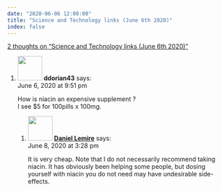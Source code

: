 ```yaml
---
date: "2020-06-06 12:00:00"
title: "Science and Technology links (June 6th 2020)"
index: false
---
```


[2 thoughts on &ldquo;Science and Technology links (June 6th 2020)&rdquo;](/lemire/blog/2020/06-06-science-and-technology-links-june-6th-2020)

<ol class="comment-list">
<li id="comment-525094" class="comment even thread-even depth-1 parent">
<div class="comment-author vcard">
<img alt src="https://secure.gravatar.com/avatar/f34b36e5ad86d34c0d87727aede8dc94?s=56&#038;d=mm&#038;r=g" srcset="https://secure.gravatar.com/avatar/f34b36e5ad86d34c0d87727aede8dc94?s=112&#038;d=mm&#038;r=g 2x" class="avatar avatar-56 photo" height="56" width="56" decoding="async" /> <b class="fn">ddorian43</b> <span class="says">says:</span> </div>
<div class="comment-metadata"><time datetime="2020-06-06T21:51:18+00:00">June 6, 2020 at 9:51 pm</time></a> </div>
<div class="comment-content">
<p>How is niacin an expensive supplement ?<br/>
I see $5 for 100pills x 100mg.</p>
</div>
<ol class="children">
<li id="comment-525493" class="comment byuser comment-author-lemire bypostauthor odd alt depth-2">
<div class="comment-author vcard">
<img alt src="https://secure.gravatar.com/avatar/2ca999bef9535950f5b84281a4dab006?s=56&#038;d=mm&#038;r=g" srcset="https://secure.gravatar.com/avatar/2ca999bef9535950f5b84281a4dab006?s=112&#038;d=mm&#038;r=g 2x" class="avatar avatar-56 photo" height="56" width="56" decoding="async" /> <b class="fn"><a href="https://lemire.me/en/" class="url" rel="ugc">Daniel Lemire</a></b> <span class="says">says:</span> </div>
<div class="comment-metadata"><time datetime="2020-06-08T15:28:42+00:00">June 8, 2020 at 3:28 pm</time></a> </div>
<div class="comment-content">
<p>It is very cheap. Note that I do not necessarily recommend taking niacin. It has obviously been helping some people, but dosing yourself with niacin you do not need may have undesirable side-effects.</p>
</div>
</li>
</ol>
</li>
</ol>
